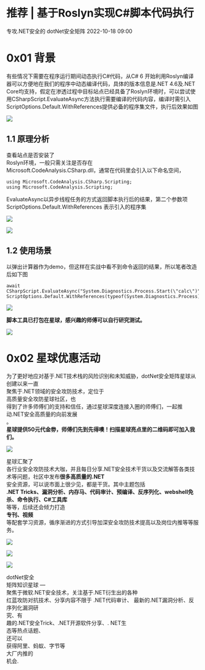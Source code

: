 #  推荐 | 基于Roslyn实现C#脚本代码执行   
专攻.NET安全的  dotNet安全矩阵   2022-10-18 09:00  
  
# 0x01 背景  
  
  
有些情况下需要在程序运行期间动态执行C#代码，从C# 6 开始利用Roslyn编译器可以方便地在我们的程序中动态编译代码，具体的版本信息是.NET 4.6及.NET Core均支持，假定在渗透过程中目标站点已经具备了Roslyn环境时，可以尝试使用CSharpScript.EvaluateAsync方法执行需要编译的代码内容，编译时需引入ScriptOptions.Default.WithReferences提供必备的程序集文件，执行后效果如图  
  
![](https://mmbiz.qpic.cn/mmbiz_png/NO8Q9ApS1Yicc7ldqBSFNuDCwTUqTiaUoSEuVibFuXtiakHOGBUGfibbH3QAxfffWYCwnNb26DaCw91Ue4iayGEAVLxw/640?wx_fmt=png "")  
## 1.1 原理分析  
  
  
查看站点是否安装了  
Roslyn环境，一般只需关注是否存在  
Microsoft.CodeAnalysis.CSharp.dll，通常在代码里会引入以下命名空间，  
```
using Microsoft.CodeAnalysis.CSharp.Scripting;
using Microsoft.CodeAnalysis.Scripting;
```  
  
EvaluateAsync以异步线程任务的方式返回脚本执行后的结果，第二个参数项ScriptOptions.Default.WithReferences 表示引入的程序集  
  
![](https://mmbiz.qpic.cn/mmbiz_png/NO8Q9ApS1YicFnzoBLCC3n5u7eicEFtOa3LnTm6Dl8rW09WcmqGicibmuQvqwjTA93WiawHW4AykYEg7JwmxfWd8f5g/640?wx_fmt=png "")  
  
![](https://mmbiz.qpic.cn/mmbiz_png/NO8Q9ApS1YicFnzoBLCC3n5u7eicEFtOa3Cvvd5iaMdZzrbhGxooMGjLPbd0dYWwv8L71HzfwMOiaMdPqqPhqDLnMg/640?wx_fmt=png "")  
## 1.2 使用场景  
  
  
以弹出计算器作为demo，但这样在实战中看不到命令返回的结果，所以笔者改造后如下图  
```
await CSharpScript.EvaluateAsync("System.Diagnostics.Process.Start(\"calc\")", ScriptOptions.Default.WithReferences(typeof(System.Diagnostics.Process).Assembly));
```  
  
![](https://mmbiz.qpic.cn/mmbiz_png/NO8Q9ApS1YicFnzoBLCC3n5u7eicEFtOa3krJ8qoNjLLoaw75ia3nrtKbwD7wd3cib5LibfdZxHGj7Uz7xcQ4O2EVYA/640?wx_fmt=png "")  
  
**脚本工具已打包在星球，感兴趣的师傅可以自行研究测试。**  
  
![](https://mmbiz.qpic.cn/mmbiz_jpg/NO8Q9ApS1YicFnzoBLCC3n5u7eicEFtOa3riazPtLepc46hyTyMUPJlAoicIozSSliaOkR5m7SUVU6wiafC9ib38aCdEw/640?wx_fmt=jpeg "")  
# 0x02 星球优惠活动  
  
为了更好地应对基于.NET技术栈的风险识别和未知威胁，dotNet安全矩阵星球从创建以来一直  
聚焦于.NET领域的安全攻防技术，定位于  
高质量安全攻防星球社区，也  
得到了许多师傅们的支持和信任，通过星球深度连接入圈的师傅们，一起推动.NET安全高质量的向前发展  
。  
**星球提供50元代金劵，师傅们先到先得噢！扫描星球亮点里的二维码即可加入我们。**  
  
![](https://mmbiz.qpic.cn/mmbiz_jpg/NO8Q9ApS1YibuxMvdKPXjjMPhQjaCh2vwvLYKIWu5xbbR52F3JahJNvjfDw1jd3gy5Kgwh92quxrtlluFs0sIdQ/640?wx_fmt=jpeg&wxfrom=5&wx_lazy=1&wx_co=1 "")  
  
星球汇聚了  
各行业安全攻防技术大咖，并且每日分享.NET安全技术干货以及交流解答各类技术等问题，社区中发布**很多高质量的.NET**  
安全资源，可以说市面上很少见，都是干货。其中主题包括  
**.NET Tricks、漏洞分析、内存马、代码审计、预编译、反序列化、webshell免杀、命令执行、C#工具库**  
等等，后续还会倾力打造  
**专刊、视频**  
等配套学习资源，循序渐进的方式引导加深安全攻防技术提高以及岗位内推等等服务。  
  
![](https://mmbiz.qpic.cn/mmbiz_png/NO8Q9ApS1Y8DlZsGiaRRGghficKFQt58Ueoynsb0my3uzMAb7VwM5bgtnb4nbl4c9xdEjGraUXic6pO0p38xmWiaRQ/640?wx_fmt=png&wxfrom=5&wx_lazy=1&wx_co=1 "")  
  
![](https://mmbiz.qpic.cn/mmbiz_png/NO8Q9ApS1YibHErRN3IhgSaicia7Rl5SF0plpcuicd0KG8Cn7vGczlBRtvSJvicWejH7TOro6AGLQ627SvVzxzBnphg/640?wx_fmt=png&wxfrom=5&wx_lazy=1&wx_co=1 "")  
  
![](https://mmbiz.qpic.cn/mmbiz_png/NO8Q9ApS1Y8DlZsGiaRRGghficKFQt58UeoxTMuRezdHEJu6Hp08Xgm2F49cyBI1zlcj5XqLJK8zedWlUjibYmia3g/640?wx_fmt=png&wxfrom=5&wx_lazy=1&wx_co=1 "")  
  
dotNet安全  
矩阵知识星球 —   
聚焦于微软.NET安全技术，关注基于.NET衍生出的各种  
红蓝攻防对抗技术、分享内容不限于 .NET代码审计、 最新的.NET漏洞分析、反序列化漏洞研  
究、有  
趣的.NET安全Trick、.NET开源软件分享、. NET生  
态等热点话题、  
还可以  
获得阿里、蚂蚁、字节等  
大厂内推的  
机会.  
  

